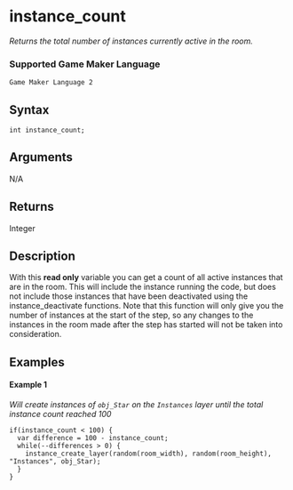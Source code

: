 # instance_count

*Returns the total number of instances currently active in the room.*

### Supported Game Maker Language
`Game Maker Language 2`

## Syntax

```
int instance_count;
```

## Arguments

N/A

## Returns

Integer

## Description

With this **read only** variable you can get a count of all active instances that are in the room. This will include the instance running the code, but does not include those instances that have been deactivated using the instance_deactivate functions. Note that this function will only give you the number of instances at the start of the step, so any changes to the instances in the room made after the step has started will not be taken into consideration.

## Examples

#### Example 1

*Will create instances of `obj_Star` on the `Instances` layer until the total instance count reached 100*
```
if(instance_count < 100) {
  var difference = 100 - instance_count;
  while(--differences > 0) {
    instance_create_layer(random(room_width), random(room_height), "Instances", obj_Star);
  }
}
```